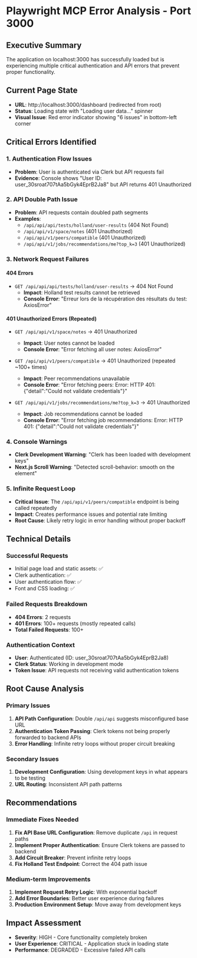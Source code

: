 # Playwright MCP Error Analysis - Port 3000

## Executive Summary
The application on localhost:3000 has successfully loaded but is experiencing multiple critical authentication and API errors that prevent proper functionality.

## Current Page State
- **URL**: http://localhost:3000/dashboard (redirected from root)
- **Status**: Loading state with "Loading user data..." spinner
- **Visual Issue**: Red error indicator showing "6 issues" in bottom-left corner

## Critical Errors Identified

### 1. Authentication Flow Issues
- **Problem**: User is authenticated via Clerk but API requests fail
- **Evidence**: Console shows "User ID: user_30sroat707tAa5bGyk4EprB2Ja8" but API returns 401 Unauthorized

### 2. API Double Path Issue
- **Problem**: API requests contain doubled path segments
- **Examples**:
  - `/api/api/api/tests/holland/user-results` (404 Not Found)
  - `/api/api/v1/space/notes` (401 Unauthorized)
  - `/api/api/v1/peers/compatible` (401 Unauthorized)
  - `/api/api/v1/jobs/recommendations/me?top_k=3` (401 Unauthorized)

### 3. Network Request Failures

#### 404 Errors
- `GET /api/api/api/tests/holland/user-results` → 404 Not Found
  - **Impact**: Holland test results cannot be retrieved
  - **Console Error**: "Erreur lors de la récupération des résultats du test: AxiosError"

#### 401 Unauthorized Errors (Repeated)
- `GET /api/api/v1/space/notes` → 401 Unauthorized
  - **Impact**: User notes cannot be loaded
  - **Console Error**: "Error fetching all user notes: AxiosError"

- `GET /api/api/v1/peers/compatible` → 401 Unauthorized (repeated ~100+ times)
  - **Impact**: Peer recommendations unavailable
  - **Console Error**: "Error fetching peers: Error: HTTP 401: {"detail":"Could not validate credentials"}"

- `GET /api/api/v1/jobs/recommendations/me?top_k=3` → 401 Unauthorized
  - **Impact**: Job recommendations cannot be loaded
  - **Console Error**: "Error fetching job recommendations: Error: HTTP 401: {"detail":"Could not validate credentials"}"

### 4. Console Warnings
- **Clerk Development Warning**: "Clerk has been loaded with development keys"
- **Next.js Scroll Warning**: "Detected scroll-behavior: smooth on the <html> element"

### 5. Infinite Request Loop
- **Critical Issue**: The `/api/api/v1/peers/compatible` endpoint is being called repeatedly
- **Impact**: Creates performance issues and potential rate limiting
- **Root Cause**: Likely retry logic in error handling without proper backoff

## Technical Details

### Successful Requests
- Initial page load and static assets: ✅
- Clerk authentication: ✅
- User authentication flow: ✅
- Font and CSS loading: ✅

### Failed Requests Breakdown
- **404 Errors**: 2 requests
- **401 Errors**: 100+ requests (mostly repeated calls)
- **Total Failed Requests**: 100+

### Authentication Context
- **User**: Authenticated (ID: user_30sroat707tAa5bGyk4EprB2Ja8)
- **Clerk Status**: Working in development mode
- **Token Issue**: API requests not receiving valid authentication tokens

## Root Cause Analysis

### Primary Issues
1. **API Path Configuration**: Double `/api/api` suggests misconfigured base URL
2. **Authentication Token Passing**: Clerk tokens not being properly forwarded to backend APIs
3. **Error Handling**: Infinite retry loops without proper circuit breaking

### Secondary Issues
1. **Development Configuration**: Using development keys in what appears to be testing
2. **URL Routing**: Inconsistent API path patterns

## Recommendations

### Immediate Fixes Needed
1. **Fix API Base URL Configuration**: Remove duplicate `/api` in request paths
2. **Implement Proper Authentication**: Ensure Clerk tokens are passed to backend
3. **Add Circuit Breaker**: Prevent infinite retry loops
4. **Fix Holland Test Endpoint**: Correct the 404 path issue

### Medium-term Improvements
1. **Implement Request Retry Logic**: With exponential backoff
2. **Add Error Boundaries**: Better user experience during failures
3. **Production Environment Setup**: Move away from development keys

## Impact Assessment
- **Severity**: HIGH - Core functionality completely broken
- **User Experience**: CRITICAL - Application stuck in loading state
- **Performance**: DEGRADED - Excessive failed API calls